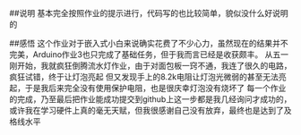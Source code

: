 ##说明
基本完全按照作业的提示进行，代码写的也比较简单，貌似没什么好说明的

##感悟
这个作业对于嵌入式小白来说确实花费了不少心力，虽然现在的结果并不完美，Arduino作业3也只完成了基础任务，但于我而言已经是收获颇丰。
从五一刚开始，我就疯狂倒腾流水灯作业，由于对面包板一窍不通，我连了很久的电路，疯狂试错，终于让灯泡亮起
但又发现手上的8.2k电阻让灯泡光微弱的甚至无法亮起，于是我后来完全没有使用保护电阻，也是很庆幸灯泡没有烧坏了
每一个作业的完成，乃至最后把作业能成功提交到github上这一步都是我几经询问才成功的，或许我在学习硬件上真的毫无天赋，但我很感谢自己没有放弃，最终也是达到了及格线水平
